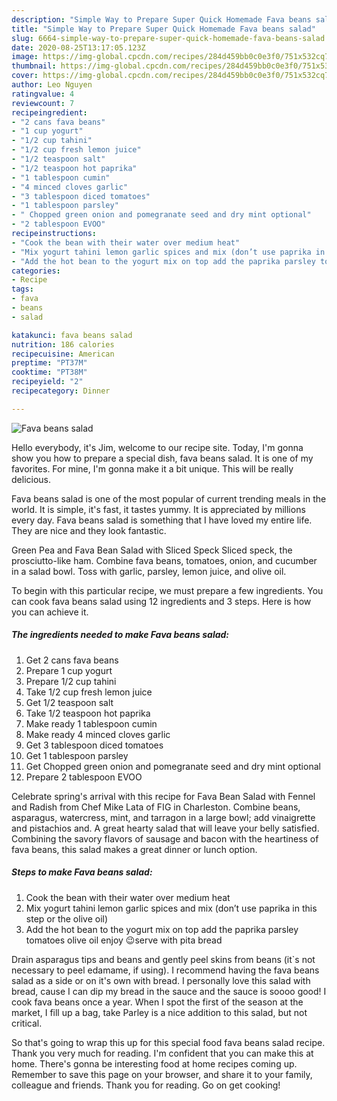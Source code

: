 ```yaml
---
description: "Simple Way to Prepare Super Quick Homemade Fava beans salad"
title: "Simple Way to Prepare Super Quick Homemade Fava beans salad"
slug: 6664-simple-way-to-prepare-super-quick-homemade-fava-beans-salad
date: 2020-08-25T13:17:05.123Z
image: https://img-global.cpcdn.com/recipes/284d459bb0c0e3f0/751x532cq70/fava-beans-salad-recipe-main-photo.jpg
thumbnail: https://img-global.cpcdn.com/recipes/284d459bb0c0e3f0/751x532cq70/fava-beans-salad-recipe-main-photo.jpg
cover: https://img-global.cpcdn.com/recipes/284d459bb0c0e3f0/751x532cq70/fava-beans-salad-recipe-main-photo.jpg
author: Leo Nguyen
ratingvalue: 4
reviewcount: 7
recipeingredient:
- "2 cans fava beans"
- "1 cup yogurt"
- "1/2 cup tahini"
- "1/2 cup fresh lemon juice"
- "1/2 teaspoon salt"
- "1/2 teaspoon hot paprika"
- "1 tablespoon cumin"
- "4 minced cloves garlic"
- "3 tablespoon diced tomatoes"
- "1 tablespoon parsley"
- " Chopped green onion and pomegranate seed and dry mint optional"
- "2 tablespoon EVOO"
recipeinstructions:
- "Cook the bean with their water over medium heat"
- "Mix yogurt tahini lemon garlic spices and mix (don’t use paprika in this step or the olive oil)"
- "Add the hot bean to the yogurt mix on top add the paprika parsley tomatoes olive oil enjoy 😉serve with pita bread"
categories:
- Recipe
tags:
- fava
- beans
- salad

katakunci: fava beans salad 
nutrition: 186 calories
recipecuisine: American
preptime: "PT37M"
cooktime: "PT38M"
recipeyield: "2"
recipecategory: Dinner

---
```



![Fava beans salad](https://img-global.cpcdn.com/recipes/284d459bb0c0e3f0/751x532cq70/fava-beans-salad-recipe-main-photo.jpg)

Hello everybody, it's Jim, welcome to our recipe site. Today, I'm gonna show you how to prepare a special dish, fava beans salad. It is one of my favorites. For mine, I'm gonna make it a bit unique. This will be really delicious.

Fava beans salad is one of the most popular of current trending meals in the world. It is simple, it's fast, it tastes yummy. It is appreciated by millions every day. Fava beans salad is something that I have loved my entire life. They are nice and they look fantastic.

Green Pea and Fava Bean Salad with Sliced Speck Sliced speck, the prosciutto-like ham. Combine fava beans, tomatoes, onion, and cucumber in a salad bowl. Toss with garlic, parsley, lemon juice, and olive oil.


To begin with this particular recipe, we must prepare a few ingredients. You can cook fava beans salad using 12 ingredients and 3 steps. Here is how you can achieve it.

<!--inarticleads1-->

##### The ingredients needed to make Fava beans salad:

1. Get 2 cans fava beans
1. Prepare 1 cup yogurt
1. Prepare 1/2 cup tahini
1. Take 1/2 cup fresh lemon juice
1. Get 1/2 teaspoon salt
1. Take 1/2 teaspoon hot paprika
1. Make ready 1 tablespoon cumin
1. Make ready 4 minced cloves garlic
1. Get 3 tablespoon diced tomatoes
1. Get 1 tablespoon parsley
1. Get  Chopped green onion and pomegranate seed and dry mint optional
1. Prepare 2 tablespoon EVOO


Celebrate spring&#39;s arrival with this recipe for Fava Bean Salad with Fennel and Radish from Chef Mike Lata of FIG in Charleston. Combine beans, asparagus, watercress, mint, and tarragon in a large bowl; add vinaigrette and pistachios and. A great hearty salad that will leave your belly satisfied. Combining the savory flavors of sausage and bacon with the heartiness of fava beans, this salad makes a great dinner or lunch option. 

<!--inarticleads2-->

##### Steps to make Fava beans salad:

1. Cook the bean with their water over medium heat
1. Mix yogurt tahini lemon garlic spices and mix (don’t use paprika in this step or the olive oil)
1. Add the hot bean to the yogurt mix on top add the paprika parsley tomatoes olive oil enjoy 😉serve with pita bread


Drain asparagus tips and beans and gently peel skins from beans (it`s not necessary to peel edamame, if using). I recommend having the fava beans salad as a side or on it&#39;s own with bread. I personally love this salad with bread, cause I can dip my bread in the sauce and the sauce is soooo good! I cook fava beans once a year. When I spot the first of the season at the market, I fill up a bag, take Parley is a nice addition to this salad, but not critical. 

So that's going to wrap this up for this special food fava beans salad recipe. Thank you very much for reading. I'm confident that you can make this at home. There's gonna be interesting food at home recipes coming up. Remember to save this page on your browser, and share it to your family, colleague and friends. Thank you for reading. Go on get cooking!

